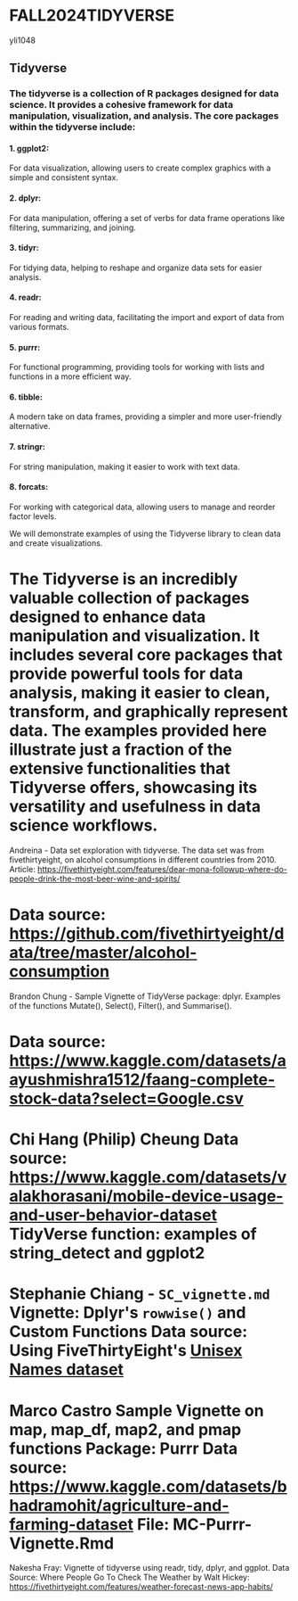 # FALL2024TIDYVERSE

yli1048
## Tidyverse
### The tidyverse is a collection of R packages designed for data science. It provides a cohesive framework for data manipulation, visualization, and analysis. The core packages within the tidyverse include:

#### 1. ggplot2: 
For data visualization, allowing users to create complex graphics with a simple and consistent syntax.

#### 2. dplyr: 
For data manipulation, offering a set of verbs for data frame operations like filtering, summarizing, and joining.

#### 3. tidyr: 
For tidying data, helping to reshape and organize data sets for easier analysis.

#### 4. readr: 
For reading and writing data, facilitating the import and export of data from various formats.

#### 5. purrr: 
For functional programming, providing tools for working with lists and functions in a more efficient way.

#### 6. tibble: 
A modern take on data frames, providing a simpler and more user-friendly alternative.

#### 7. stringr: 
For string manipulation, making it easier to work with text data.

#### 8. forcats: 
For working with categorical data, allowing users to manage and reorder factor levels.


We will demonstrate examples of using the Tidyverse library to clean data and create visualizations.

The Tidyverse is an incredibly valuable collection of packages designed to enhance data manipulation and visualization. It includes several core packages that provide powerful tools for data analysis, making it easier to clean, transform, and graphically represent data. The examples provided here illustrate just a fraction of the extensive functionalities that Tidyverse offers, showcasing its versatility and usefulness in data science workflows.
=======

Andreina - Data set exploration with tidyverse. The data set was from fivethirtyeight, on alcohol consumptions in different countries from 2010. 
Article: https://fivethirtyeight.com/features/dear-mona-followup-where-do-people-drink-the-most-beer-wine-and-spirits/

Data source: https://github.com/fivethirtyeight/data/tree/master/alcohol-consumption
=======

Brandon Chung - Sample Vignette of TidyVerse package: dplyr. Examples of the functions Mutate(), Select(), Filter(), and Summarise(). 

Data source: https://www.kaggle.com/datasets/aayushmishra1512/faang-complete-stock-data?select=Google.csv
=======

Chi Hang (Philip) Cheung
Data source: https://www.kaggle.com/datasets/valakhorasani/mobile-device-usage-and-user-behavior-dataset
TidyVerse function: examples of string_detect and ggplot2
=======

Stephanie Chiang - `SC_vignette.md`
Vignette: Dplyr's `rowwise()` and Custom Functions
Data source: Using FiveThirtyEight's [Unisex Names dataset](https://github.com/fivethirtyeight/data/tree/master/unisex-names)
=======

Marco Castro
Sample Vignette on map, map_df, map2, and pmap functions
Package: Purrr
Data source: https://www.kaggle.com/datasets/bhadramohit/agriculture-and-farming-dataset
File: MC-Purrr-Vignette.Rmd
=======

Nakesha Fray: Vignette of tidyverse using readr, tidy, dplyr, and ggplot. Data Source: Where People Go To Check The Weather by Walt Hickey: https://fivethirtyeight.com/features/weather-forecast-news-app-habits/

